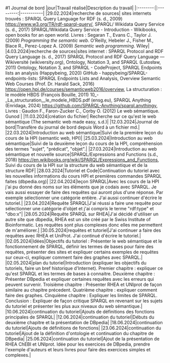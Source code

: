 #1 Journal de bord
|jour|Travail réalisé|Description du travail|
|:--------:|:---------:|-----------|
|29.02.2024|recherche de sources| sites internets trouvés :   SPARQL Query Language for RDF (s. d., 2009) https://www.w3.org/TR/rdf-sparql-query/,    SPARQL/ Wikidata Query Service (s. d., 2017) SPARQL/Wikidata Query Service - Introduction - Wikibooks, open books for an open world. Livres : Segaran T., Evans C., Taylor J. (2009) *Programming the semantic web*. O’Reilly,   Hebeler J., Fisher M., Blace R., Perez-Lopez A. (2009) *Semantic web programming*. Wiley|
|4.03.2024|recherche de sources|sites internet : SPARQL Protocol and RDF Query Language (s. d., 2017) SPARQL Protocol and RDF Query Language — Wikiversité (wikiversity.org),   Ontology, Notation 3, and SPARQL (Lutosław, 2011) Ontology, Notation 3, and SPARQL - CodeProject,   SPARQL Endpoints lists an analysis (Happybeing, 2020) GitHub - happybeing/SPARQL-endpoints-lists: SPARQL Endpoints Lists and Analysis,  Overview Semantic Web Courses (Prof. Dr. Harald Sack, 2016) https://open.hpi.de/courses/semanticweb2016/overview,   La structuration : le modèle HBDS (François Bouille, 2011) 10_-_La_structuration__le_modele_HBDS.pdf (ensg.eu), SPARQL Anything (Enridaga, 2024) https://github.com/SPARQL-Anything/sparql.anythingy, Livres : Gaudon F., Faron-Zucker C., Corby O. (2012) Le web sémantique. Gunod |
|11.03.2024|création du fichier| Recherche sur ce qu'est le web sémantique (The semantic web made easy, s.d.)|
|12.03.2024|Journal de bord|Transfère du journal de bord depuis Word à un fichier md.|
|22.03.2024|Introduction au web sémantique|Suivi de la première leçon du cours de la HPI (semantic web, HPI)|
|25.03.2024|Introduction au web sémantique|Suivi de la deuxième leçon du cours de la HPI, compréhension des termes "sujet", "prédicat", "objet".|
|27.03.2024|Introduction au web sémantique et nouvelle source|SPARQL/Expressions and Functions (s.d., 2018) https://en.wikibooks.org/wiki/SPARQL/Expressions_and_Functions, Suivi du cours de la HPI sur la structure du web sémantique et de la structure RDF|
|28.03.2024|Tutoriel et Code|Continuation du tutoriel avec les nouvelles informations du cours HPI et premières commandes SPARQL faites (dbpedia.org)|
|22.04.2024|leçon SPARQL|Avec les cours de la HPI j'ai pu donné des noms sur les éléments que je codais avec SPARQL. Je vais aussi essayer de faire des requêtes qui auront plus d'une réponse. Par exemple sélectionner une catégorie entière. J'ai aussi continuer d'écrire le tutoriel.|
|23.04.2024|Requête SPARQL|J'ai réussi a faire une requête pour sélectionner une catégorie d'objet et j'ai compris le terme "rdf:type" et "dbo:x"|
|28.05.2024|Requête SPARQL sur RHEA|J'ai décidé d'utiliser un autre site que dbpedia, RHEA est un site créé par le Swiss Institute of Bioinformatic. Les requêtes sont plus complexes donc elles me permettent de m'améliorer.|
|30.05.2024|requêtes et tutoriel|J'ai continuer a faire des requêtes avec RHEA et UniProt. J'ai continué d'écrire le tutoriel.|
|02.05.2024|Idées|Objectifs du tutoriel : Présenter le web sémantique et le fonctionnement de SPARQL, définir les termes de bases pour faire des requêtes, présenter des sites et expliquer certains exemples de requêtes sur ceux-ci, expliquer comment faire des graphes avec SPARQL.|
|02.05.2024|plan du tutoriel|Introduction (expliquer les objectifs du tutoriels, faire un bref historique d'Internet). Premier chapitre : expliquer ce qu'est SPARQL et les termes de bases à connaitre. Deuxième chapitre : Présenter DBpedia et expliquer certaines requêtes avec les erreurs qui peuvent survenir. Troisième chapitre : Présenter RHEA et UNIprot de façon similaire au chapitre précedent. Quatrième chapitre : expliquer comment faire des graphes. Cinquième chapitre : Expliquer les limites de SPARQL. Conclusion : Expliquer de façon critique SPARQL en revenant sur les sujets du tutoriel et présenter les plus aux niveaux du web sémantique.|
|10.06.2024|continuation du tutoriel|Ajouts de définitions des fonctions principales de SPARQL|
|12.06.2024|continuation du tutoriel|Débuts du deuxième chapitre et la présentation de DBpedia|
|18.06.2024|continuation du tutoriel|Ajouts de définitions de fonctions|
|23.06.2024|continuation du tutoriel|Ajout de la définition d'ontologie et continuation du chapitre de DBpedia|
|25.06.2024|continuation du tutoriel|Ajout de la présentation de RHEA ChEBI et UNIprot. Idée pour les exercices de DBpedia, prendre l'exemple d'auteurs et leurs livres pour faire des exercices simples et complexes.|